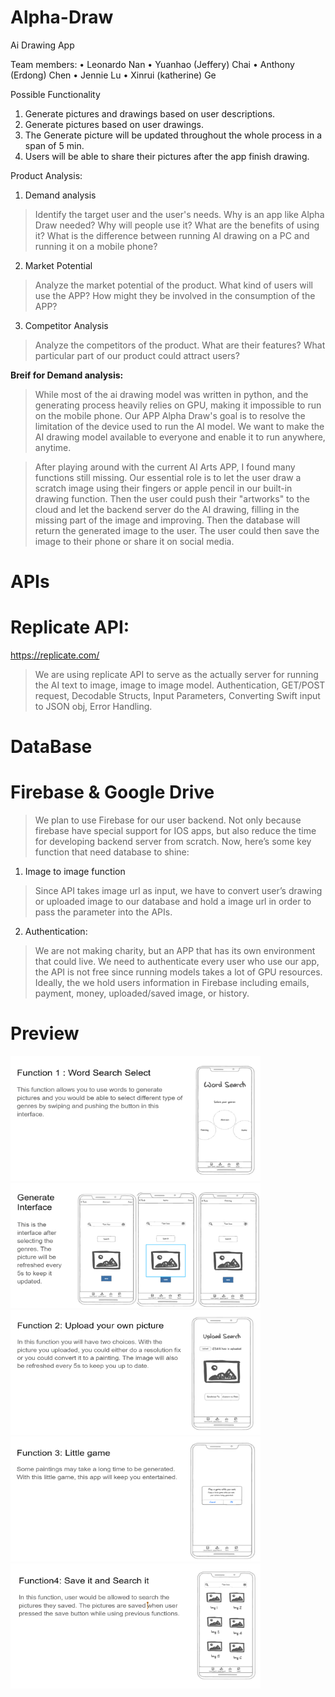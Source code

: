 # Alpha-Draw
Ai Drawing App


Team members:
  • Leonardo Nan
  • Yuanhao (Jeffery) Chai
  • Anthony (Erdong) Chen
  • Jennie Lu
  • Xinrui (katherine) Ge

Possible Functionality
1. Generate pictures and drawings based on user descriptions.
2. Generate pictures based on user drawings.
3. The Generate picture will be updated throughout the whole process in a span of 5 min.
4. Users will be able to share their pictures after the app finish drawing.


Product Analysis:
1. Demand analysis
  > Identify the target user and the user's needs. Why is an app like Alpha Draw needed? Why will people use it? What are the benefits of using it? What is the difference between running AI drawing on a PC and running it on a mobile phone?
2. Market Potential
  > Analyze the market potential of the product. What kind of users will use the APP? How might they be involved in the consumption of the APP? 
3. Competitor Analysis
  > Analyze the competitors of the product. What are their features? What particular part of our product could attract users?

**Breif for Demand analysis:**

>While most of the ai drawing model was written in python, and the generating process heavily relies on GPU, making it impossible to run on the mobile phone. Our APP Alpha Draw's goal is to resolve the limitation of the device used to run the AI model. We want to make the AI drawing model available to everyone and enable it to run anywhere, anytime. 

>After playing around with the current AI Arts APP, I found many functions still missing. Our essential role is to let the user draw a scratch image using their fingers or apple pencil in our built-in drawing function. Then the user could push their "artworks" to the cloud and let the backend server do the AI drawing, filling in the missing part of the image and improving. Then the database will return the generated image to the user. The user could then save the image to their phone or share it on social media.

# APIs
# Replicate API:
https://replicate.com/
> We are using replicate API to serve as the actually server for running the AI text to image, image to image model.
> Authentication, GET/POST request, Decodable Structs, Input Parameters, Converting Swift input to JSON obj, Error Handling.

# DataBase
# Firebase & Google Drive
>We plan to use Firebase for our user backend. Not only because firebase have special support for IOS apps, but also reduce the time for developing backend server from scratch. Now, here’s some key function that need database to shine:

1. Image to image function
> Since API takes image url as input, we have to convert user’s drawing or uploaded image to our database and hold a image url in order to pass the parameter into the APIs.

2. Authentication:
> We are not making charity, but an APP that has its own environment that could live. We need to authenticate every user who use our app, the API is not free since running models takes a lot of GPU resources. Ideally, the we hold users information in Firebase including emails, payment, money, uploaded/saved image, or history.


# Preview
<img src="/preview1.png" alt="Alt text" title="Optional title"  height="200" width="400">
<img src="/preview2.png" alt="Alt text" title="Optional title"  height="200" width="400">
<br/>
<img src="/preview3.png" alt="Alt text" title="Optional title"  height="200" width="400">
<img src="/preview4.png" alt="Alt text" title="Optional title"  height="200" width="400">
<br/>
<img src="/preview5.png" alt="Alt text" title="Optional title"  height="200" width="400">


